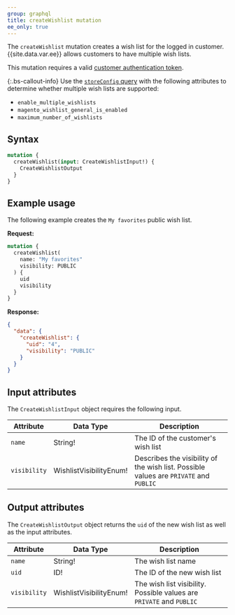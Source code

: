 ```yaml
---
group: graphql
title: createWishlist mutation
ee_only: true
---
```


The `createWishlist` mutation creates a wish list for the logged in customer. {{site.data.var.ee}} allows customers to have multiple wish lists.

This mutation requires a valid [customer authentication token]({{page.baseurl}}/graphql/mutations/generate-customer-token.html).

{:.bs-callout-info}
Use the [`storeConfig` query]({{page.baseurl}}/graphql/queries/store-config.html) with the following attributes to determine whether multiple wish lists are supported:

*  `enable_multiple_wishlists`
*  `magento_wishlist_general_is_enabled`
*  `maximum_number_of_wishlists`

## Syntax

```graphql
mutation {
  createWishlist(input: CreateWishlistInput!) {
    CreateWishlistOutput
  }
}
```

## Example usage

The following example creates the `My favorites` public wish list.

**Request:**

``` graphql
mutation {
  createWishlist(
    name: "My favorites"
    visibility: PUBLIC
  ) {
    uid
    visibility
  }
}
```

**Response:**

```json
{
  "data": {
    "createWishlist": {
      "uid": "4",
      "visibility": "PUBLIC"
    }
  }
}
```

## Input attributes

The `CreateWishlistInput` object requires the following input.

Attribute |  Data Type | Description
--- | --- | ---
`name` | String! | The ID of the customer's wish list
`visibility`| WishlistVisibilityEnum! | Describes the visibility of the wish list. Possible values are `PRIVATE` and `PUBLIC`

## Output attributes

The `CreateWishlistOutput` object returns the `uid` of the new wish list as well as the input attributes.

Attribute |  Data Type | Description
--- | --- | ---
`name` | String! | The wish list name
`uid` | ID! | The ID of the new wish list
`visibility` | WishlistVisibilityEnum! | The wish list visibility. Possible values are `PRIVATE` and `PUBLIC`
